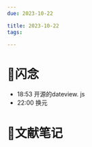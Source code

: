 ```yaml
---
due: 2023-10-22 

title: 2023-10-22
tags:

---
```


# 📖闪念
- 18:53 开源的dateview. js
- 22:00 换元







# 📒文献笔记






